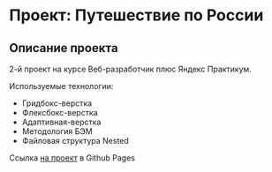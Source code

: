 # Проект: Путешествие по России

## Описание проекта

2-й проект на курсе Веб-разработчик плюс Яндекс Практикум.

Используемые технологии:

* Гридбокс-верстка
* Флексбокс-верстка
* Адаптивная-верстка
* Методология БЭМ
* Файловая структура Nested

Ссылка [на проект](https://tolkinsl.github.io/russian-travel/) в Github Pages
